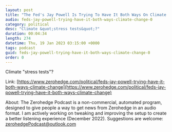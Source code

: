 ```yaml
---
layout: post
title: "The Fed's Jay Powell Is Trying To Have It Both Ways On Climate Change"
audio: feds-jay-powell-trying-have-it-both-ways-climate-change-0
category: political
desc: "Climate &quot;stress tests&quot;?"
duration: 00:04:34
length: 274
datetime: Thu, 19 Jan 2023 03:15:00 +0000
tags: podcast
guid: feds-jay-powell-trying-have-it-both-ways-climate-change-0
order: 0
---
```

Climate &quot;stress tests&quot;?

Link: [https://www.zerohedge.com/political/feds-jay-powell-trying-have-it-both-ways-climate-change](https://www.zerohedge.com/political/feds-jay-powell-trying-have-it-both-ways-climate-change)

About: The Zerohedge Podcast is a non-commercial, automated program, designed to give people a way to get news from Zerohedge in an audio format.  I am actively working on tweaking and improving the setup to create a better listening experience (December 2022).  Suggestions are welcome: [zerohedgePodcast@outlook.com](mailto:zerohedgePodcast@outlook.com)